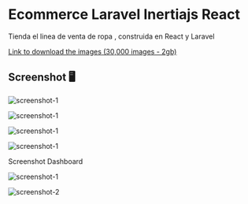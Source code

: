 # Ecommerce Laravel Inertiajs React

Tienda el linea de venta de ropa , construida en React y Laravel

<a href="https://drive.google.com/file/d/1ANtQzysNN5wZ--oiX4LLKSPjdEuYIQwF/view?usp=sharing" target="_blank">Link to download the images (30,000 images - 2gb) </a>

## Screenshot 🖥️️

![screenshot-1](/public/screenshot/img-1.png)

![screenshot-1](/public/screenshot/img-2.png)

![screenshot-1](/public/screenshot/img-3.png)

![screenshot-1](/public/screenshot/img-4.png)

Screenshot Dashboard

![screenshot-1](/public/screenshot/img-5.png)

![screenshot-2](/public/screenshot/img-6.png)
